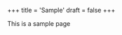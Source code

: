 +++
title = 'Sample'
draft = false
+++

<div class="grid-container">
	<p>This is a sample page</p>
</div>